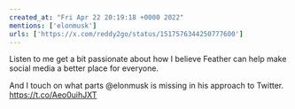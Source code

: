```yaml
---
created_at: "Fri Apr 22 20:19:18 +0000 2022"
mentions: ['elonmusk']
urls: ['https://x.com/reddy2go/status/1517576344250777600']
---
```


Listen to me get a bit passionate about how I believe Feather can help make social media a better place for everyone.

And I touch on what parts @elonmusk is missing in his approach to Twitter. https://t.co/Aeo0uihJXT